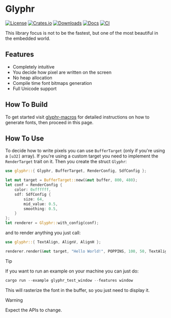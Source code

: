 # Glyphr

[![License](https://img.shields.io/badge/license-Apache-blue.svg)](https://github.com/Bridiro/glyphr#license)
[![Crates.io](https://img.shields.io/crates/v/glyphr.svg)](https://crates.io/crates/glyphr)
[![Downloads](https://img.shields.io/crates/d/glyphr.svg)](https://crates.io/crates/glyphr)
[![Docs](https://docs.rs/glyphr/badge.svg)](https://docs.rs/glyphr/latest/glyphr/)
[![CI](https://github.com/Bridiro/glyphr/actions/workflows/rust.yml/badge.svg)](https://github.com/Bridiro/glyphr/actions)

This library focus is not to be the fastest, but one of the most beautiful in the embedded world.

## Features
- Completely intuitive
- You decide how pixel are written on the screen
- No heap allocation
- Compile time font bitmaps generation
- Full Unicode support

## How To Build
To get started visit [glyphr-macros](https://github.com/Bridiro/glyphr/tree/master/glyphr-macros) for detailed instructions on how to generate fonts, then proceed in this page.

## How To Use

To decide how to write pixels you can use `BufferTarget` (only if you're using a `[u32]` array). If you're using a custom target you need to implement the `RenderTarget` trait on it.
Then you create the struct `Glyphr`:
```rust
use glyphr::{ Glyphr, BufferTarget, RenderConfig, SdfConfig };

let mut target = BufferTarget::new(&mut buffer, 800, 480);
let conf = RenderConfig {
    color: 0xffffff,
    sdf: SdfConfig {
        size: 64,
        mid_value: 0.5,
        smoothing: 0.5,
    }
};
let renderer = Glyphr::with_config(conf);
```
and to render anything you just call:
```rust
use glyphr::{ TextAlign, AlignV, AlignH };

renderer.render(&mut target, "Hello World!", POPPINS, 100, 50, TextAlign { horizontal: AlignH::Left, vertical: AlignV::Baseline }).unwrap();
```

> [!TIP]
> If you want to run an example on your machine you can just do:
> ```rust
> cargo run --example glyphr_test_window --features window
> ```

This will rasterize the font in the buffer, so you just need to display it.

> [!WARNING]
> Expect the APIs to change.
